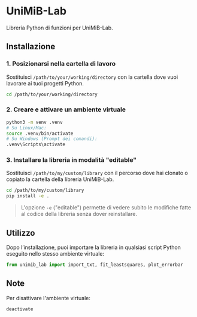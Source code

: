 # UniMiB-Lab

Libreria Python di funzioni per UniMiB-Lab.

## Installazione

### 1. Posizionarsi nella cartella di lavoro

Sostituisci `/path/to/your/working/directory` con la cartella dove vuoi lavorare ai tuoi progetti Python.

```bash
cd /path/to/your/working/directory
```

### 2. Creare e attivare un ambiente virtuale

```bash
python3 -m venv .venv
# Su Linux/Mac:
source .venv/bin/activate
# Su Windows (Prompt dei comandi):
.venv\Scripts\activate
```

### 3. Installare la libreria in modalità "editable"

Sostituisci `/path/to/my/custom/library` con il percorso dove hai clonato o copiato la cartella della libreria UniMiB-Lab.

```bash
cd /path/to/my/custom/library
pip install -e .
```

> L'opzione `-e` ("editable") permette di vedere subito le modifiche fatte al codice della libreria senza dover reinstallare.

## Utilizzo

Dopo l’installazione, puoi importare la libreria in qualsiasi script Python eseguito nello stesso ambiente virtuale:

```python
from unimib_lab import import_txt, fit_leastsquares, plot_errorbar
```

## Note

Per disattivare l'ambiente virtuale:

```bash
deactivate
```
